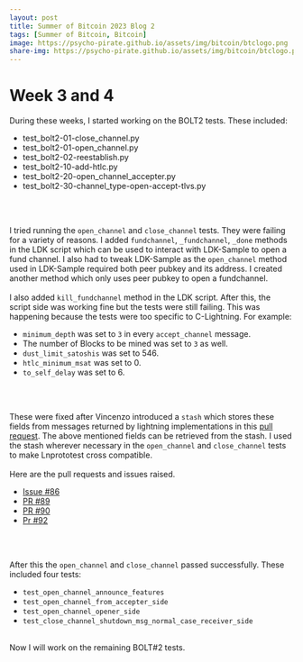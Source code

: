 ```yaml
---
layout: post
title: Summer of Bitcoin 2023 Blog 2
tags: [Summer of Bitcoin, Bitcoin]
image: https://psycho-pirate.github.io/assets/img/bitcoin/btclogo.png
share-img: https://psycho-pirate.github.io/assets/img/bitcoin/btclogo.png
---
```


# Week 3 and 4

During these weeks, I started working on the BOLT2 tests. These included:
* test_bolt2-01-close_channel.py
* test_bolt2-01-open_channel.py
* test_bolt2-02-reestablish.py
* test_bolt2-10-add-htlc.py
* test_bolt2-20-open_channel_accepter.py
* test_bolt2-30-channel_type-open-accept-tlvs.py
<br>
<br>

I tried running the `open_channel` and `close_channel` tests. They were failing for a variety of reasons. I added `fundchannel`, `_fundchannel`, `_done` methods in the LDK script which can be used to interact with LDK-Sample to open a fund channel. I also had to tweak LDK-Sample as the `open_channel` method used in LDK-Sample required both peer pubkey and its address. I created another method which only uses peer pubkey to open a fundchannel.
<br>
<br>
I also added `kill_fundchannel` method in the LDK script. After this, the script side was working fine but the tests were still failing. This was happening because the tests were too specific to C-Lightning. 
For example:
* `minimum_depth` was set to `3` in every `accept_channel` message.
* The number of Blocks to be mined was set to `3` as well. 
* `dust_limit_satoshis` was set to 546.
* `htlc_minimum_msat` was set to 0.
* `to_self_delay` was set to 6.
<br>
<br>

These were fixed after Vincenzo introduced a `stash` which stores these fields from messages returned by lightning implementations in this [pull request](https://github.com/rustyrussell/lnprototest/pull/85). The above mentioned fields can be retrieved from the stash. I used the stash wherever necessary in the `open_channel` and `close_channel` tests to make Lnprototest cross compatible. 
<br>
<br>
Here are the pull requests and issues raised.
* [Issue #86](https://github.com/rustyrussell/lnprototest/issues/86)
* [PR #89](https://github.com/rustyrussell/lnprototest/pull/89)
* [PR #90](https://github.com/rustyrussell/lnprototest/pull/90)
* [Pr #92](https://github.com/rustyrussell/lnprototest/pull/92)
<br>
<br>

After this the `open_channel` and `close_channel` passed successfully. These included four tests:
* `test_open_channel_announce_features`
* `test_open_channel_from_accepter_side`
* `test_open_channel_opener_side`
* `test_close_channel_shutdown_msg_normal_case_receiver_side`

<br>
Now I will work on the remaining BOLT#2 tests.